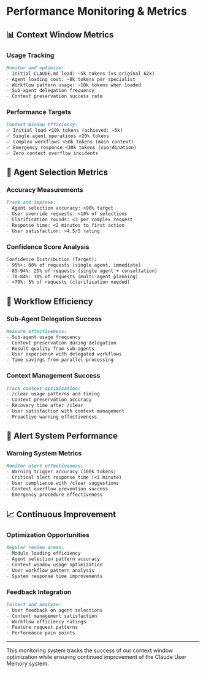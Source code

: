 # Performance Monitoring & Metrics

## 📊 Context Window Metrics

### Usage Tracking
```markdown
Monitor and optimize:
- Initial CLAUDE.md load: ~5k tokens (vs original 62k)
- Agent loading cost: ~8k tokens per specialist
- Workflow pattern usage: ~10k tokens when loaded
- Sub-agent delegation frequency
- Context preservation success rate
```

### Performance Targets
```markdown
Context Window Efficiency:
✅ Initial load <10k tokens (achieved: ~5k)
✅ Single agent operations <20k tokens  
✅ Complex workflows <50k tokens (main context)
✅ Emergency response <30k tokens (coordination)
✅ Zero context overflow incidents
```

## 🎯 Agent Selection Metrics

### Accuracy Measurements
```markdown
Track and improve:
- Agent selection accuracy: >90% target
- User override requests: <10% of selections
- Clarification rounds: <3 per complex request
- Response time: <2 minutes to first action
- User satisfaction: >4.5/5 rating
```

### Confidence Score Analysis
```markdown
Confidence Distribution (Target):
- 95%+: 60% of requests (single agent, immediate)
- 85-94%: 25% of requests (single agent + consultation)
- 70-84%: 10% of requests (multi-agent planning)
- <70%: 5% of requests (clarification needed)
```

## 🔄 Workflow Efficiency

### Sub-Agent Delegation Success
```markdown
Measure effectiveness:
- Sub-agent usage frequency
- Context preservation during delegation
- Result quality from sub-agents
- User experience with delegated workflows
- Time savings from parallel processing
```

### Context Management Success
```markdown
Track context optimization:
- /clear usage patterns and timing
- Context preservation accuracy
- Recovery time after /clear
- User satisfaction with context management
- Proactive warning effectiveness
```

## 🚨 Alert System Performance

### Warning System Metrics
```markdown
Monitor alert effectiveness:
- Warning trigger accuracy (160k tokens)
- Critical alert response time (<1 minute)
- User compliance with /clear suggestions
- Context overflow prevention success
- Emergency procedure effectiveness
```

## 📈 Continuous Improvement

### Optimization Opportunities
```markdown
Regular review areas:
- Module loading efficiency
- Agent selection pattern accuracy
- Context window usage optimization
- User workflow pattern analysis
- System response time improvements
```

### Feedback Integration
```markdown
Collect and analyze:
- User feedback on agent selections
- Context management satisfaction
- Workflow efficiency ratings  
- Feature request patterns
- Performance pain points
```

---

This monitoring system tracks the success of our context window optimization while ensuring continued improvement of the Claude User Memory system.